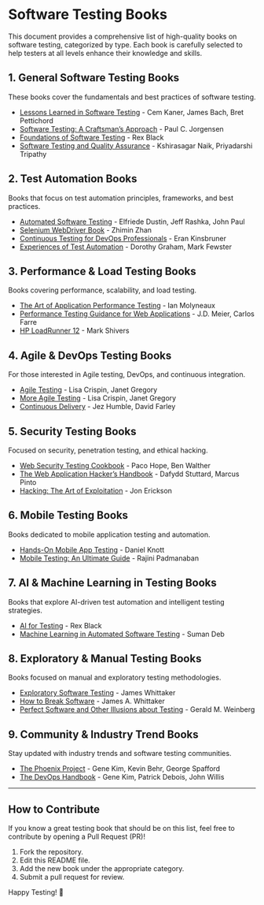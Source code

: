 # Software Testing Books

This document provides a comprehensive list of high-quality books on software testing, categorized by type. Each book is carefully selected to help testers at all levels enhance their knowledge and skills.

## **1. General Software Testing Books**

These books cover the fundamentals and best practices of software testing.

- [Lessons Learned in Software Testing](https://www.amazon.com/Lessons-Learned-Software-Testing-Context-Driven/dp/0471081124) - Cem Kaner, James Bach, Bret Pettichord
- [Software Testing: A Craftsman’s Approach](https://www.amazon.com/Software-Testing-Craftsmans-Paul-Jorgensen/dp/0367253583) - Paul C. Jorgensen
- [Foundations of Software Testing](https://www.amazon.com/Foundations-Software-Testing-Certification-Syllabus/dp/1844809897) - Rex Black
- [Software Testing and Quality Assurance](https://www.amazon.com/Software-Testing-Quality-Assurance-Engineering/dp/0470382732) - Kshirasagar Naik, Priyadarshi Tripathy

## **2. Test Automation Books**

Books that focus on test automation principles, frameworks, and best practices.

- [Automated Software Testing](https://www.amazon.com/Automated-Software-Testing-Introduction-Management/dp/0201498340) - Elfriede Dustin, Jeff Rashka, John Paul
- [Selenium WebDriver Book](https://www.amazon.com/Selenium-WebDriver-Recipes-Problem-Solution/dp/1484202070) - Zhimin Zhan
- [Continuous Testing for DevOps Professionals](https://www.amazon.com/Continuous-Testing-DevOps-Professionals-Strategies/dp/1484236648) - Eran Kinsbruner
- [Experiences of Test Automation](https://www.amazon.com/Experiences-Test-Automation-Case-Stories/dp/0321754069) - Dorothy Graham, Mark Fewster

## **3. Performance & Load Testing Books**

Books covering performance, scalability, and load testing.

- [The Art of Application Performance Testing](https://www.amazon.com/Application-Performance-Testing-Approach-Management/dp/0596520662) - Ian Molyneaux
- [Performance Testing Guidance for Web Applications](https://www.amazon.com/Performance-Testing-Guidance-Web-Applications/dp/0735625708) - J.D. Meier, Carlos Farre
- [HP LoadRunner 12](https://www.amazon.com/HP-LoadRunner-12-Mark-Shivener/dp/1782175485) - Mark Shivers

## **4. Agile & DevOps Testing Books**

For those interested in Agile testing, DevOps, and continuous integration.

- [Agile Testing](https://www.amazon.com/Agile-Testing-Practical-Guide-Testers/dp/0321534468) - Lisa Crispin, Janet Gregory
- [More Agile Testing](https://www.amazon.com/More-Agile-Testing-Learning-Journey/dp/0321967054) - Lisa Crispin, Janet Gregory
- [Continuous Delivery](https://www.amazon.com/Continuous-Delivery-Deployment-Automation-Addison-Wesley/dp/0321601912) - Jez Humble, David Farley

## **5. Security Testing Books**

Focused on security, penetration testing, and ethical hacking.

- [Web Security Testing Cookbook](https://www.amazon.com/Web-Security-Testing-Cookbook-Exploits/dp/0596514832) - Paco Hope, Ben Walther
- [The Web Application Hacker’s Handbook](https://www.amazon.com/Web-Application-Hackers-Handbook-Exploiting/dp/1118026470) - Dafydd Stuttard, Marcus Pinto
- [Hacking: The Art of Exploitation](https://www.amazon.com/Hacking-Art-Exploitation-Jon-Erickson/dp/1593271441) - Jon Erickson

## **6. Mobile Testing Books**

Books dedicated to mobile application testing and automation.

- [Hands-On Mobile App Testing](https://www.amazon.com/Hands-Mobile-App-Testing-techniques/dp/1785881141) - Daniel Knott
- [Mobile Testing: An Ultimate Guide](https://www.amazon.com/Mobile-Testing-Ultimate-Rajini-Padmanaban/dp/1849686125) - Rajini Padmanaban

## **7. AI & Machine Learning in Testing Books**

Books that explore AI-driven test automation and intelligent testing strategies.

- [AI for Testing](https://www.amazon.com/AI-Testing-Future-Software-Testers/dp/1484242002) - Rex Black
- [Machine Learning in Automated Software Testing](https://www.amazon.com/Machine-Learning-Automated-Software-Testing/dp/3030349590) - Suman Deb

## **8. Exploratory & Manual Testing Books**

Books focused on manual and exploratory testing methodologies.

- [Exploratory Software Testing](https://www.amazon.com/Exploratory-Software-Testing-Live-Application/dp/0321636414) - James Whittaker
- [How to Break Software](https://www.amazon.com/How-Break-Software-Practical-Testing/dp/0201796198) - James A. Whittaker
- [Perfect Software and Other Illusions about Testing](https://www.amazon.com/Perfect-Software-Other-Illusions-Testing/dp/0321537130) - Gerald M. Weinberg

## **9. Community & Industry Trend Books**

Stay updated with industry trends and software testing communities.

- [The Phoenix Project](https://www.amazon.com/Phoenix-Project-DevOps-Helping-Business/dp/0988262592) - Gene Kim, Kevin Behr, George Spafford
- [The DevOps Handbook](https://www.amazon.com/DevOps-Handbook-World-Class-Reliability-Organizations/dp/1942788002) - Gene Kim, Patrick Debois, John Willis

---

## **How to Contribute**

If you know a great testing book that should be on this list, feel free to contribute by opening a Pull Request (PR)!

1. Fork the repository.
2. Edit this README file.
3. Add the new book under the appropriate category.
4. Submit a pull request for review.

Happy Testing! 📖
